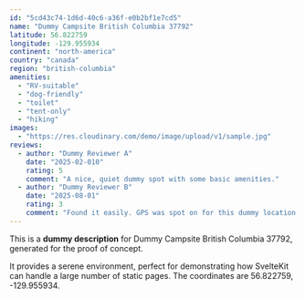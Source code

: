 ```yaml
---
id: "5cd43c74-1d6d-40c6-a36f-e0b2bf1e7cd5"
name: "Dummy Campsite British Columbia 37792"
latitude: 56.822759
longitude: -129.955934
continent: "north-america"
country: "canada"
region: "british-columbia"
amenities:
  - "RV-suitable"
  - "dog-friendly"
  - "toilet"
  - "tent-only"
  - "hiking"
images:
  - "https://res.cloudinary.com/demo/image/upload/v1/sample.jpg"
reviews:
  - author: "Dummy Reviewer A"
    date: "2025-02-010"
    rating: 5
    comment: "A nice, quiet dummy spot with some basic amenities."
  - author: "Dummy Reviewer B"
    date: "2025-08-01"
    rating: 3
    comment: "Found it easily. GPS was spot on for this dummy location."
---
```


This is a **dummy description** for Dummy Campsite British Columbia 37792, generated for the proof of concept.

It provides a serene environment, perfect for demonstrating how SvelteKit can handle a large number of static pages. The coordinates are 56.822759, -129.955934.
